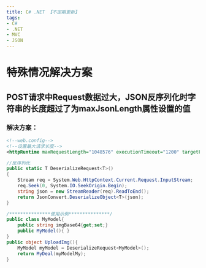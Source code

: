 ```yaml
---
title: C# .NET 【不定期更新】
tags:
- C#
- .NET
- MVC
- JSON
---
```

# 特殊情况解决方案

## POST请求中Request数据过大，JSON反序列化时字符串的长度超过了为maxJsonLength属性设置的值

### 解决方案：

```XML
<!--web.config-->
<!--设置最大请求长度-->
<httpRuntime maxRequestLength="1048576" executionTimeout="1200" targetFramework="4.5" />
```  
```C#
//反序列化
public static T DeserializeRequest<T>()
{
    Stream req = System.Web.HttpContext.Current.Request.InputStream;
    req.Seek(0, System.IO.SeekOrigin.Begin);
    string json = new StreamReader(req).ReadToEnd();
    return JsonConvert.DeserializeObject<T>(json);
}

/***************使用示例***************/
public class MyModel{
    public string imgBase64{get;set;}
    public MyModel(){ }
}
public object UploadImg(){
    MyModel myModel = DeserializeRequest<MyModel>();
    return MyDeal(myModelMy);
}


```

<!--More-->